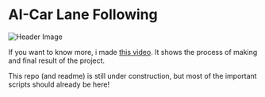 # AI-Car Lane Following

![Header Image](https://github.com/Check2016/aicar-lanefollowing/blob/master/header.jpg)

If you want to know more, i made [this video](https://youtu.be/1ZEjzniaC68). It shows the process of making and final result of the project.

This repo (and readme) is still under construction, but most of the important scripts should already be here!
